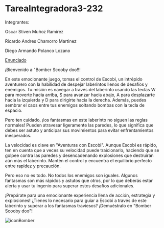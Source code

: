 # TareaIntegradora3-232

Integrantes:

Oscar Stiven Muñoz Ramirez

Ricardo Andres Chamorro Martinez

Diego Armando Polanco Lozano

[Enunciado](https://docs.google.com/document/d/1s_AX4SIW261CW7jWDRyuWMghspTFslC2/edit?usp=sharing&ouid=109415827520879394849&rtpof=true&sd=true)

¡Bienvenido a "Bomber Scooby doo!!!

En este emocionante juego, tomas el control de Escobi, un intrépido aventurero con la habilidad de despejar laberintos llenos de desafíos y enemigos. Tu misión es navegar a través del laberinto usando las teclas W para moverte hacia arriba, S para avanzar hacia abajo, A para desplazarte hacia la izquierda y D para dirigirte hacia la derecha. Además, puedes sembrar el caos entre tus enemigos soltando bombas con la tecla de espacio.

Pero ten cuidado, ¡los fantasmas en este laberinto no siguen las reglas normales! Pueden atravesar ligeramente las paredes, lo que significa que debes ser astuto y anticipar sus movimientos para evitar enfrentamientos inesperados.

La velocidad es clave en "Aventuras con Escobi". Aunque Escobi es rápido, ten en cuenta que a veces su velocidad puede traicionarlo, haciendo que se golpee contra las paredes y desencadenando explosiones que destruirán aún más el laberinto. Mantén el control y encuentra el equilibrio perfecto entre rapidez y precaución.

Pero eso no es todo. No todos los enemigos son iguales. Algunos fantasmas son más rápidos y astutos que otros, por lo que deberás estar alerta y usar tu ingenio para superar estos desafíos adicionales.

¡Prepárate para una emocionante experiencia llena de acción, estrategia y explosiones! ¿Tienes lo necesario para guiar a Escobi a través de este laberinto y superar a los fantasmas traviesos? ¡Demuéstralo en "Bomber Scooby doo"!

![iconBomber](https://github.com/APO-2/tarea-integradora-3-2023-2-boomberscoobydoo/assets/118563635/002284b4-2766-4fe7-b9a4-caefc0685ed5)

